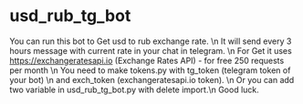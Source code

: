 # usd_rub_tg_bot
You can run this bot to Get usd to rub exchange rate. \n 
It will send every 3 hours message with current rate in your chat in telegram. \n
For Get it uses https://exchangeratesapi.io (Exchange Rates API) - for free 250 requests per month \n
You need to make tokens.py with tg_token (telegram token of your bot) \n
and exch_token (exchangeratesapi.io token). \n
Or you can add two variable in usd_rub_tg_bot.py with delete import.\n 
Good luck. 
